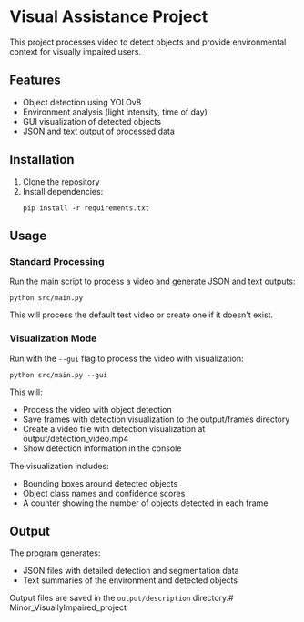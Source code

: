 # Visual Assistance Project

This project processes video to detect objects and provide environmental context for visually impaired users.

## Features

- Object detection using YOLOv8
- Environment analysis (light intensity, time of day)
- GUI visualization of detected objects
- JSON and text output of processed data

## Installation

1. Clone the repository
2. Install dependencies:
   ```
   pip install -r requirements.txt
   ```

## Usage

### Standard Processing

Run the main script to process a video and generate JSON and text outputs:

```
python src/main.py
```

This will process the default test video or create one if it doesn't exist.

### Visualization Mode

Run with the `--gui` flag to process the video with visualization:

```
python src/main.py --gui
```

This will:
- Process the video with object detection
- Save frames with detection visualization to the output/frames directory
- Create a video file with detection visualization at output/detection_video.mp4
- Show detection information in the console

The visualization includes:
- Bounding boxes around detected objects
- Object class names and confidence scores
- A counter showing the number of objects detected in each frame

## Output

The program generates:
- JSON files with detailed detection and segmentation data
- Text summaries of the environment and detected objects

Output files are saved in the `output/description` directory.# Minor_VisuallyImpaired_project